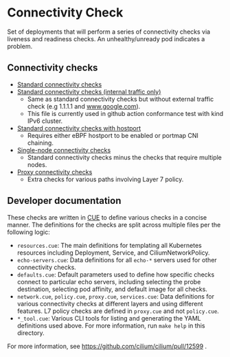 # Connectivity Check

Set of deployments that will perform a series of connectivity checks via
liveness and readiness checks. An unhealthy/unready pod indicates a problem.

## Connectivity checks

* [Standard connectivity checks](./connectivity-check.yaml)
* [Standard connectivity checks (internal traffic only)](./connectivity-check-internal.yaml)
  * Same as standard connectivity checks but without external traffic check (e.g 1.1.1.1 and www.google.com).
  * This file is currently used in github action conformance test with kind IPv6 cluster.
* [Standard connectivity checks with hostport](./connectivity-check-hostport.yaml)
  * Requires either eBPF hostport to be enabled or portmap CNI chaining.
* [Single-node connectivity checks](./connectivity-check-single-node.yaml)
  * Standard connectivity checks minus the checks that require multiple nodes.
* [Proxy connectivity checks](./connectivity-check-proxy.yaml)
  * Extra checks for various paths involving Layer 7 policy.

## Developer documentation

These checks are written in [CUE](https://cuelang.org/) to define various
checks in a concise manner. The definitions for the checks are split across
multiple files per the following logic:

* `resources.cue`: The main definitions for templating all Kubernetes resources
  including Deployment, Service, and CiliumNetworkPolicy.
* `echo-servers.cue`: Data definitions for all `echo-*` servers used for other
  connectivity checks.
* `defaults.cue`: Default parameters used to define how specific checks connect
  to particular echo servers, including selecting the probe destination,
  selecting pod affinity, and default image for all checks.
* `network.cue`, `policy.cue`, `proxy.cue`, `services.cue`: Data definitions
  for various connectivity checks at different layers and using different
  features. L7 policy checks are defined in `proxy.cue` and not `policy.cue`.
* `*_tool.cue`: Various CLI tools for listing and generating the YAML
  definitions used above. For more information, run `make help` in this
  directory.

For more information, see https://github.com/cilium/cilium/pull/12599 .
